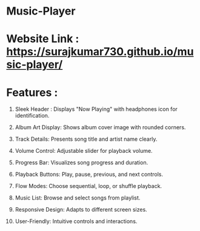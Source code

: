 # Music-Player
# Website Link : https://surajkumar730.github.io/music-player/

# Features :
1. Sleek Header :
     Displays "Now Playing" with headphones icon for identification.
   
2. Album Art Display:
     Shows album cover image with rounded corners.
   
3. Track Details:
     Presents song title and artist name clearly.
   
4. Volume Control:
     Adjustable slider for playback volume.
   
5. Progress Bar:
     Visualizes song progress and duration.
   
6. Playback Buttons:
     Play, pause, previous, and next controls.
   
7. Flow Modes:
     Choose sequential, loop, or shuffle playback.
   
8. Music List:
         Browse and select songs from playlist.
   
9. Responsive Design:
         Adapts to different screen sizes.
   
10. User-Friendly:
         Intuitive controls and interactions.




